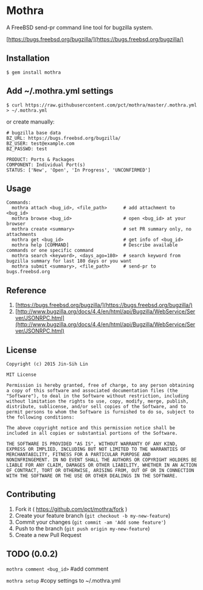 # Mothra

A FreeBSD send-pr command line tool for bugzilla system.

[https://bugs.freebsd.org/bugzilla/](https://bugs.freebsd.org/bugzilla/)

## Installation

	$ gem install mothra
    
## Add ~/.mothra.yml settings 
	$ curl https://raw.githubusercontent.com/pct/mothra/master/.mothra.yml > ~/.mothra.yml

or create manually:

	# bugzilla base data
	BZ_URL: https://bugs.freebsd.org/bugzilla/
	BZ_USER: test@example.com
	BZ_PASSWD: test
	
	PRODUCT: Ports & Packages
	COMPONENT: Individual Port(s)
	STATUS: ['New', 'Open', 'In Progress', 'UNCONFIRMED']

## Usage
	Commands:
	  mothra attach <bug_id>, <file_path>      # add attachment to <bug_id>
	  mothra browse <bug_id>                   # open <bug_id> at your browser
	  mothra create <summary>                  # set PR summary only, no attachments
	  mothra get <bug_id>                      # get info of <bug_id>
	  mothra help [COMMAND]                    # Describe available commands or one specific command
	  mothra search <keyword>, <days_ago=180>  # search keyword from bugzilla summary for last 180 days or you want
	  mothra submit <summary>, <file_path>     # send-pr to bugs.freebsd.org

## Reference
1. [https://bugs.freebsd.org/bugzilla/](https://bugs.freebsd.org/bugzilla/)
2. [http://www.bugzilla.org/docs/4.4/en/html/api/Bugzilla/WebService/Server/JSONRPC.html](http://www.bugzilla.org/docs/4.4/en/html/api/Bugzilla/WebService/Server/JSONRPC.html)

## License

	Copyright (c) 2015 Jin-Sih Lin
	
	MIT License
	
	Permission is hereby granted, free of charge, to any person obtaining
	a copy of this software and associated documentation files (the
	"Software"), to deal in the Software without restriction, including
	without limitation the rights to use, copy, modify, merge, publish,
	distribute, sublicense, and/or sell copies of the Software, and to
	permit persons to whom the Software is furnished to do so, subject to
	the following conditions:
	
	The above copyright notice and this permission notice shall be
	included in all copies or substantial portions of the Software.
	
	THE SOFTWARE IS PROVIDED "AS IS", WITHOUT WARRANTY OF ANY KIND,
	EXPRESS OR IMPLIED, INCLUDING BUT NOT LIMITED TO THE WARRANTIES OF
	MERCHANTABILITY, FITNESS FOR A PARTICULAR PURPOSE AND
	NONINFRINGEMENT. IN NO EVENT SHALL THE AUTHORS OR COPYRIGHT HOLDERS BE
	LIABLE FOR ANY CLAIM, DAMAGES OR OTHER LIABILITY, WHETHER IN AN ACTION
	OF CONTRACT, TORT OR OTHERWISE, ARISING FROM, OUT OF OR IN CONNECTION
	WITH THE SOFTWARE OR THE USE OR OTHER DEALINGS IN THE SOFTWARE.
 
## Contributing

1. Fork it ( https://github.com/pct/mothra/fork )
2. Create your feature branch (`git checkout -b my-new-feature`)
3. Commit your changes (`git commit -am 'Add some feature'`)
4. Push to the branch (`git push origin my-new-feature`)
5. Create a new Pull Request

## TODO (0.0.2)

`mothra comment <bug_id>` #add comment

`mothra setup` #copy settings to ~/.mothra.yml
